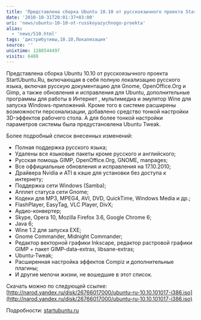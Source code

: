 ```yaml
---
title: 'Представлена сборка Ubuntu 10.10 от русскоязычного проекта StartUbuntu.Ru'
date: '2010-10-31T20:01:37+03:00'
uri: 'news/ubuntu-10-10-ot-russkoyazychnogo-proekta'
alias: 
  - 'news/510.html'
tags: 'дистрибутивы,10.10,Локализация'
source: ''
unixtime: 1288544497
visits: 6488
---
```

Представлена сборка Ubuntu 10.10 от русскоязычного проекта StartUbuntu.Ru, включающая в себя полную локализацию русского языка, включая русскую документацию для Gnome, OpenOffice.Org и Gimp, а также обновления и исправления для Ubuntu, дополнительные программы для работы в Интернет , мультимедиа и эмулятор Wine для запуска Windows-приложений. Кроме того в системе расширены возможности персонализации, добавлено средство тонкой настройки 3D-эффектов рабочего стола. А для более тонкой настройки параметров системы была  предустановлена Ubuntu Tweak. 

Более подробный список внесенных изменений: 

*   Полная поддержка русского языка;
*   Удалены все языковые пакеты кроме русского и английского;
*   Русская помощь GIMP, OpenOffice.Org, GNOME, manpages;
*   Все оффициальные обновления и исправления на 17.10.2010;
*   Драйвера Nvidia и ATI в кэше для установки без доступа к интернету;
*   Поддержка сети Windows (Samba);
*   Апплет статуса сети Gnome;
*   Кодеки для MP3, MPEG4, AVI, DVD, QuickTime, Windows Media и др.;
*   FlashPlayer, EasyTag, VLC Player, DivX;
*   Аудио-конвертер;
*   Skype, Opera 10, Mozilla Firefox 3.6, Google Chrome 6;
*   Java 6;
*   Wine 1.2 для запуска EXE;
*   Gnome Commander, Midnight Commander;
*   Редактор векторной графики Inkscape, редактор растровой графики GIMP + пакет GIMP-data-extras, libsane-extras;
*   Ubuntu-Tweak;
*   Расширенная настройка эффектов Compiz и дополнительные плагины;
*   И другие мелочи жизни, не вошедшие в этот список.

Скачать можно по следующей ссылке: [http://narod.yandex.ru/disk/26766017000/ubuntu-ru-10.10.101017-i386.iso](http://narod.yandex.ru/disk/26766017000/ubuntu-ru-10.10.101017-i386.iso)

Подробности: [startubuntu.ru](http://startubuntu.ru/?page_id=154)
